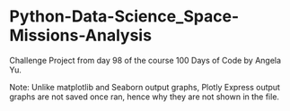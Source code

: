 # Python-Data-Science_Space-Missions-Analysis
Challenge Project from day 98 of the course 100 Days of Code by Angela Yu.


Note: Unlike matplotlib and Seaborn output graphs, Plotly Express output graphs are not saved once ran, hence why they are not shown in the file.
